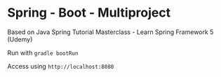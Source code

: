 Spring - Boot - Multiproject
============================

Based on Java Spring Tutorial Masterclass - Learn Spring Framework 5 (Udemy)

Run with `gradle bootRun`

Access using `http://localhost:8080`